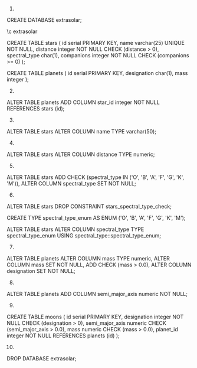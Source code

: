 1.

CREATE DATABASE extrasolar;

\c extrasolar

CREATE TABLE stars (
  id serial PRIMARY KEY,
  name varchar(25) UNIQUE NOT NULL,
  distance integer NOT NULL CHECK (distance > 0),
  spectral_type char(1),
  companions integer NOT NULL CHECK (companions >= 0)
);

CREATE TABLE planets (
  id serial PRIMARY KEY,
  designation char(1),
  mass integer
);

2.

ALTER TABLE planets
ADD COLUMN star_id integer NOT NULL REFERENCES stars (id);

3.

ALTER TABLE stars
ALTER COLUMN name TYPE varchar(50);

4.

ALTER TABLE stars
ALTER COLUMN distance TYPE numeric;

5.

ALTER TABLE stars
ADD CHECK (spectral_type IN ('O', 'B', 'A', 'F', 'G', 'K', 'M')),
ALTER COLUMN spectral_type SET NOT NULL;

6.

ALTER TABLE stars
DROP CONSTRAINT stars_spectral_type_check;

CREATE TYPE spectral_type_enum AS ENUM ('O', 'B', 'A', 'F', 'G', 'K', 'M');

ALTER TABLE stars
ALTER COLUMN spectral_type TYPE spectral_type_enum
                           USING spectral_type::spectral_type_enum;

7.

ALTER TABLE planets
ALTER COLUMN mass TYPE numeric,
ALTER COLUMN mass SET NOT NULL,
ADD CHECK (mass > 0.0),
ALTER COLUMN designation SET NOT NULL;

8.

ALTER TABLE planets
ADD COLUMN semi_major_axis numeric NOT NULL;

9.

CREATE TABLE moons (
  id serial PRIMARY KEY,
  designation integer NOT NULL CHECK (designation > 0),
  semi_major_axis numeric CHECK (semi_major_axis > 0.0),
  mass numeric CHECK (mass > 0.0),
  planet_id integer NOT NULL REFERENCES planets (id)
);

10.

DROP DATABASE extrasolar;
